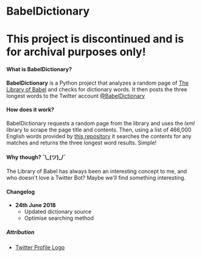 # BabelDictionary

# This project is discontinued and is for archival purposes only!

#### What is BabelDictionary?
**BabelDictionary** is a Python project that analyzes a random page of [The Library of Babel](https://libraryofbabel.info/) and checks for dictionary words. It then posts the three longest words to the Twitter account [@BabelDictionary](https://twitter.com/BabelDictionary)

#### How does it work?
BabelDictionary requests a random page from the library and uses the *lxml* library to scrape the page title and contents. Then, using a list of 466,000  English words provided by [this repository](https://github.com/dwyl/english-words) it searches the contents for any matches and returns the three longest word results. Simple!

#### Why though?  ¯\\\_(ツ)_/¯
The Library of Babel has always been an interesting concept to me, and who doesn't love a Twitter Bot? Maybe we'll find something interesting.

#### Changelog
* **24th June 2018**
    * Updated dictionary source
    * Optimise searching method

##### Attribution
* [Twitter Profile Logo](https://www.vecteezy.com/vector-art/168469-free-books-libro-icons-vector) 

